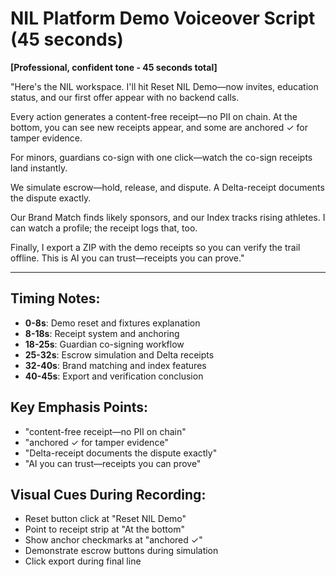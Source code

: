 # NIL Platform Demo Voiceover Script (45 seconds)

**[Professional, confident tone - 45 seconds total]**

"Here's the NIL workspace. I'll hit Reset NIL Demo—now invites, education status, and our first offer appear with no backend calls.

Every action generates a content-free receipt—no PII on chain. At the bottom, you can see new receipts appear, and some are anchored ✓ for tamper evidence.

For minors, guardians co-sign with one click—watch the co-sign receipts land instantly.

We simulate escrow—hold, release, and dispute. A Delta-receipt documents the dispute exactly.

Our Brand Match finds likely sponsors, and our Index tracks rising athletes. I can watch a profile; the receipt logs that, too.

Finally, I export a ZIP with the demo receipts so you can verify the trail offline. This is AI you can trust—receipts you can prove."

---

## Timing Notes:
- **0-8s**: Demo reset and fixtures explanation
- **8-18s**: Receipt system and anchoring 
- **18-25s**: Guardian co-signing workflow
- **25-32s**: Escrow simulation and Delta receipts
- **32-40s**: Brand matching and index features
- **40-45s**: Export and verification conclusion

## Key Emphasis Points:
- "content-free receipt—no PII on chain"
- "anchored ✓ for tamper evidence" 
- "Delta-receipt documents the dispute exactly"
- "AI you can trust—receipts you can prove"

## Visual Cues During Recording:
- Reset button click at "Reset NIL Demo"
- Point to receipt strip at "At the bottom"
- Show anchor checkmarks at "anchored ✓"
- Demonstrate escrow buttons during simulation
- Click export during final line